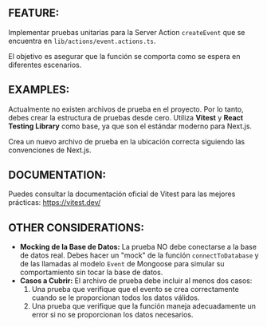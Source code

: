 ## FEATURE:
Implementar pruebas unitarias para la Server Action `createEvent` que se encuentra en `lib/actions/event.actions.ts`.

El objetivo es asegurar que la función se comporta como se espera en diferentes escenarios.

## EXAMPLES:
Actualmente no existen archivos de prueba en el proyecto. Por lo tanto, debes crear la estructura de pruebas desde cero. Utiliza **Vitest** y **React Testing Library** como base, ya que son el estándar moderno para Next.js.

Crea un nuevo archivo de prueba en la ubicación correcta siguiendo las convenciones de Next.js.

## DOCUMENTATION:
Puedes consultar la documentación oficial de Vitest para las mejores prácticas: https://vitest.dev/

## OTHER CONSIDERATIONS:
-   **Mocking de la Base de Datos:** La prueba NO debe conectarse a la base de datos real. Debes hacer un "mock" de la función `connectToDatabase` y de las llamadas al modelo `Event` de Mongoose para simular su comportamiento sin tocar la base de datos.
-   **Casos a Cubrir:** El archivo de prueba debe incluir al menos dos casos:
    1.  Una prueba que verifique que el evento se crea correctamente cuando se le proporcionan todos los datos válidos.
    2.  Una prueba que verifique que la función maneja adecuadamente un error si no se proporcionan los datos necesarios.